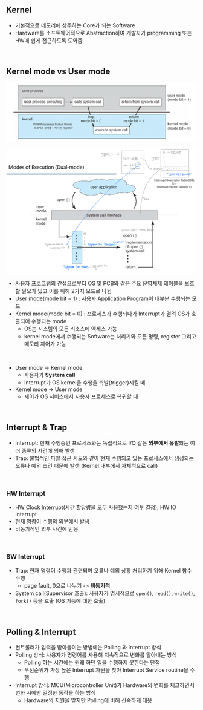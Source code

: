 ## Kernel

- 기본적으로 메모리에 상주하는 Core가 되는 Software
- Hardware를 소프트웨어적으로 Abstraction하여 개발자가 programming 또는 HW에 쉽게 접근하도록 도와줌

<br>

## Kernel mode vs User mode

![png](/Operating_system/_img/modes_of_execution(1).png)

![png](/Operating_system/_img/modes_of_execution(2).png)

- 사용자 프로그램의 간섭으로부터 OS 및 PCB와 같은 주요 운영체제 테이블을 보호할 필요가 있고 이를 위해 2가지 모드로 나뉨
- User mode(mode bit = 1) : 사용자 Application Program이 대부분 수행되는 모드
- Kernel mode(mode bit = 0) : 프로세스가 수행되다가 Interrupt가 걸려 OS가 호출되어 수행되는 mode
  - OS는 시스템의 모든 리소스에 엑세스 가능
  - kernel mode에서 수행되는 Software는 처리기와 모든 명령, register 그리고 메모리 제어가 가능

<br>

- User mode -> Kernel mode
  - 사용자가 **System call**
  - Interrupt가 OS kernel을 수행을 촉발(trigger)시킬 때
- Kernel mode -> User mode
  - 제어가 OS 서비스에서 사용자 프로세스로 복귀할 때

<br>

## Interrupt & Trap

- Interrupt: 현재 수행중인 프로세스와는 독립적으로 I/O 같은 **외부에서 유발**되는 여러 종류의 사건에 의해 발생
- Trap: 불법적인 파일 접근 시도와 같이 현재 수행되고 있는 프로세스에서 생성되는 오류나 예외 조건 때문에 발생 (Kernel 내부에서 자체적으로 call)

<br>

### HW Interrupt

- HW Clock Interrupt(시간 할당량을 모두 사용했는지 여부 결정), HW IO Interrupt
- 현재 명령어 수행의 외부에서 발생
- 비동기적인 외부 사건에 반응

<br>

### SW Interrupt

- Trap: 현재 명령어 수행과 관련되며 오류나 예외 상황 처리하기 위해 Kernel 함수 수행
  - page fault, 0으로 나누기 -> **비동기적**
- System call(Supervisor 호출): 사용자가 명시적으로 ```open()```, ```read()```, ```write()```, ```fork()``` 등을 호출 (OS 기능에 대한 호출)

<br>

## Polling & Interrupt

- 컨트롤러가 입력을 받아들이는 방법에는 Polling 과 Interrupt 방식
- Polling 방식: 사용자가 명령어를 사용해 지속적으로 변화를 알아내는 방식
  - Polling 하는 시간에는 원래 하던 일을 수행하지 못한다는 단점
  - 우선순위가 가장 높은 Interrupt 자원을 찾아 Interrupt Service routine을 수행
- Interrupt 방식: MCU(Microcontroller Unit)가 Hardware의 변화를 체크하면서 변화 시에만 일정한 동작을 하는 방식
  - Hardware의 지원을 받지만 Polling에 비해 신속하게 대응